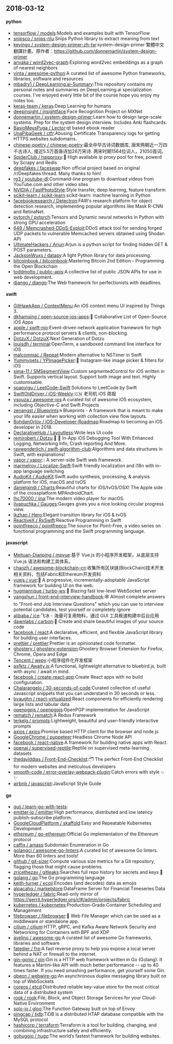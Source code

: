 ## 2018-03-12

#### python
* [tensorflow / models](https://github.com/tensorflow/models):Models and examples built with TensorFlow
* [snipsco / snips-nlu](https://github.com/snipsco/snips-nlu):Snips Python library to extract meaning from text
* [kevingo / system-design-primer-zh-tw](https://github.com/kevingo/system-design-primer-zh-tw):system-design-primer 繁體中文翻譯計畫。原作者：https://github.com/donnemartin/system-design-primer
* [anvaka / word2vec-graph](https://github.com/anvaka/word2vec-graph):Exploring word2vec embeddings as a graph of nearest neighbors
* [vinta / awesome-python](https://github.com/vinta/awesome-python):A curated list of awesome Python frameworks, libraries, software and resources
* [mbadry1 / DeepLearning.ai-Summary](https://github.com/mbadry1/DeepLearning.ai-Summary):This repository contains my personal notes and summaries on DeepLearning.ai specialization courses. I've enjoyed every little bit of the course hope you enjoy my notes too.
* [keras-team / keras](https://github.com/keras-team/keras):Deep Learning for humans
* [deepinsight / insightface](https://github.com/deepinsight/insightface):Face Recognition Project on MXNet
* [donnemartin / system-design-primer](https://github.com/donnemartin/system-design-primer):Learn how to design large-scale systems. Prep for the system design interview. Includes Anki flashcards.
* [BasioMeusPuga / Lector](https://github.com/BasioMeusPuga/Lector):qt based ebook reader
* [UnaPibaGeek / ctfr](https://github.com/UnaPibaGeek/ctfr):Abusing Certificate Transparency logs for getting HTTPS websites subdomains.
* [chinese-poetry / chinese-poetry](https://github.com/chinese-poetry/chinese-poetry):最全中华古诗词数据库, 唐宋两朝近一万四千古诗人, 接近5.5万首唐诗加26万宋诗. 两宋时期1564位词人，21050首词。
* [SpiderClub / haipproxy](https://github.com/SpiderClub/haipproxy):💖
High available ip proxy pool for free, powerd by Scrapy and Redis
* [deepfakes / faceswap](https://github.com/deepfakes/faceswap):Non official project based on original /r/Deepfakes thread. Many thanks to him!
* [rg3 / youtube-dl](https://github.com/rg3/youtube-dl):Command-line program to download videos from YouTube.com and other video sites
* [NVIDIA / FastPhotoStyle](https://github.com/NVIDIA/FastPhotoStyle):Style transfer, deep learning, feature transform
* [scikit-learn / scikit-learn](https://github.com/scikit-learn/scikit-learn):scikit-learn: machine learning in Python
* [facebookresearch / Detectron](https://github.com/facebookresearch/Detectron):FAIR's research platform for object detection research, implementing popular algorithms like Mask R-CNN and RetinaNet.
* [pytorch / pytorch](https://github.com/pytorch/pytorch):Tensors and Dynamic neural networks in Python with strong GPU acceleration
* [649 / Memcrashed-DDoS-Exploit](https://github.com/649/Memcrashed-DDoS-Exploit):DDoS attack tool for sending forged UDP packets to vulnerable Memcached servers obtained using Shodan API
* [UltimateHackers / Arjun](https://github.com/UltimateHackers/Arjun):Arjun is a python script for finding hidden GET & POST parameters.
* [JacksonWuxs / datapy](https://github.com/JacksonWuxs/datapy):A light Python library for data processing.
* [bitcoinbook / bitcoinbook](https://github.com/bitcoinbook/bitcoinbook):Mastering Bitcoin 2nd Edition - Programming the Open Blockchain
* [toddmotto / public-apis](https://github.com/toddmotto/public-apis):A collective list of public JSON APIs for use in web development.
* [django / django](https://github.com/django/django):The Web framework for perfectionists with deadlines.

#### swift
* [GitHawkApp / ContextMenu](https://github.com/GitHawkApp/ContextMenu):An iOS context menu UI inspired by Things 3.
* [dkhamsing / open-source-ios-apps](https://github.com/dkhamsing/open-source-ios-apps):📱
Collaborative List of Open-Source iOS Apps
* [apple / swift-nio](https://github.com/apple/swift-nio):Event-driven network application framework for high performance protocol servers & clients, non-blocking.
* [DotzuX / DotzuX](https://github.com/DotzuX/DotzuX):Next Generation of Dotzu
* [louisdh / terminal](https://github.com/louisdh/terminal):OpenTerm, a sandboxed command line interface for iOS
* [malcommac / Repeat](https://github.com/malcommac/Repeat):Modern alternative to NSTimer in Swift
* [Yummypets / YPImagePicker](https://github.com/Yummypets/YPImagePicker):📸
Instagram-like image picker & filters for iOS
* [sima-11 / SMSegmentView](https://github.com/sima-11/SMSegmentView):Custom segmentedControl for iOS written in Swift. Supports vertical layout. Support both image and text. Highly customisable.
* [soapyigu / LeetCode-Swift](https://github.com/soapyigu/LeetCode-Swift):Solutions to LeetCode by Swift
* [SwiftOldDriver / iOS-Weekly](https://github.com/SwiftOldDriver/iOS-Weekly):🇨🇳
老司机 iOS 周报
* [vsouza / awesome-ios](https://github.com/vsouza/awesome-ios):A curated list of awesome iOS ecosystem, including Objective-C and Swift Projects
* [zenangst / Blueprints](https://github.com/zenangst/Blueprints):🌀
Blueprints - A framework that is meant to make your life easier when working with collection view flow layouts.
* [BohdanOrlov / iOS-Developer-Roadmap](https://github.com/BohdanOrlov/iOS-Developer-Roadmap):Roadmap to becoming an iOS developer in 2018.
* [DeclarativeHub / Layoutless](https://github.com/DeclarativeHub/Layoutless):Write less UI code
* [remirobert / Dotzu](https://github.com/remirobert/Dotzu):📱
👀
In-App iOS Debugging Tool With Enhanced Logging, Networking Info, Crash reporting And More.
* [raywenderlich / swift-algorithm-club](https://github.com/raywenderlich/swift-algorithm-club):Algorithms and data structures in Swift, with explanations!
* [vapor / vapor](https://github.com/vapor/vapor):💧
A server-side Swift web framework.
* [marmelroy / Localize-Swift](https://github.com/marmelroy/Localize-Swift):Swift friendly localization and i18n with in-app language switching
* [AudioKit / AudioKit](https://github.com/AudioKit/AudioKit):Swift audio synthesis, processing, & analysis platform for iOS, macOS and tvOS
* [danielgindi / Charts](https://github.com/danielgindi/Charts):Beautiful charts for iOS/tvOS/OSX! The Apple side of the crossplatform MPAndroidChart.
* [lhc70000 / iina](https://github.com/lhc70000/iina):The modern video player for macOS.
* [ilyapuchka / Gauges](https://github.com/ilyapuchka/Gauges):Gauges gives you a nice looking circular progress view.
* [lkzhao / Hero](https://github.com/lkzhao/Hero):Elegant transition library for iOS & tvOS
* [ReactiveX / RxSwift](https://github.com/ReactiveX/RxSwift):Reactive Programming in Swift
* [pointfreeco / pointfreeco](https://github.com/pointfreeco/pointfreeco):The source for Point-Free, a video series on functional programming and the Swift programming language.

#### javascript
* [Meituan-Dianping / mpvue](https://github.com/Meituan-Dianping/mpvue):基于 Vue.js 的小程序开发框架，从底层支持 Vue.js 语法和构建工具体系。
* [chaozh / awesome-blockchain-cn](https://github.com/chaozh/awesome-blockchain-cn):收集所有区块链(BlockChain)技术开发相关资料，包括Fabric和Ethereum开发资料
* [vuejs / vue](https://github.com/vuejs/vue):🖖
A progressive, incrementally-adoptable JavaScript framework for building UI on the web.
* [hugmanrique / turbo-ws](https://github.com/hugmanrique/turbo-ws):💨
Blazing fast low-level WebSocket server
* [yangshun / front-end-interview-handbook](https://github.com/yangshun/front-end-interview-handbook):🕸
Almost complete answers to "Front-end Job Interview Questions" which you can use to interview potential candidates, test yourself or completely ignore
* [alibaba / ice](https://github.com/alibaba/ice):飞冰 - 海量可复用物料，通过 GUI 工具极速构建中后台应用
* [dawnlabs / carbon](https://github.com/dawnlabs/carbon):🎨
Create and share beautiful images of your source code
* [facebook / react](https://github.com/facebook/react):A declarative, efficient, and flexible JavaScript library for building user interfaces.
* [prettier / prettier](https://github.com/prettier/prettier):Prettier is an opinionated code formatter.
* [ghostery / ghostery-extension](https://github.com/ghostery/ghostery-extension):Ghostery Browser Extension for Firefox, Chrome, Opera and Edge
* [Tencent / wepy](https://github.com/Tencent/wepy):小程序组件化开发框架
* [asfktz / Awaity.js](https://github.com/asfktz/Awaity.js):A functional, lightweight alternative to bluebird.js, built with async / await in mind.
* [facebook / create-react-app](https://github.com/facebook/create-react-app):Create React apps with no build configuration.
* [Chalarangelo / 30-seconds-of-code](https://github.com/Chalarangelo/30-seconds-of-code):Curated collection of useful Javascript snippets that you can understand in 30 seconds or less.
* [bvaughn / react-virtualized](https://github.com/bvaughn/react-virtualized):React components for efficiently rendering large lists and tabular data
* [openpgpjs / openpgpjs](https://github.com/openpgpjs/openpgpjs):OpenPGP implementation for JavaScript
* [rematch / rematch](https://github.com/rematch/rematch):A Redux Framework
* [terkelg / prompts](https://github.com/terkelg/prompts):Lightweight, beautiful and user-friendly interactive prompts
* [axios / axios](https://github.com/axios/axios):Promise based HTTP client for the browser and node.js
* [GoogleChrome / puppeteer](https://github.com/GoogleChrome/puppeteer):Headless Chrome Node API
* [facebook / react-native](https://github.com/facebook/react-native):A framework for building native apps with React.
* [openai / supervised-reptile](https://github.com/openai/supervised-reptile):Reptile on supervised meta-learning datasets
* [thedaviddias / Front-End-Checklist](https://github.com/thedaviddias/Front-End-Checklist):🗂
The perfect Front-End Checklist for modern websites and meticulous developers
* [smooth-code / error-overlay-webpack-plugin](https://github.com/smooth-code/error-overlay-webpack-plugin):Catch errors with style
💥
✨
* [airbnb / javascript](https://github.com/airbnb/javascript):JavaScript Style Guide

#### go
* [quii / learn-go-with-tests](https://github.com/quii/learn-go-with-tests):
* [emitter-io / emitter](https://github.com/emitter-io/emitter):High performance, distributed and low latency publish-subscribe platform.
* [GoogleCloudPlatform / skaffold](https://github.com/GoogleCloudPlatform/skaffold):Easy and Repeatable Kubernetes Development
* [ethereum / go-ethereum](https://github.com/ethereum/go-ethereum):Official Go implementation of the Ethereum protocol
* [caffix / amass](https://github.com/caffix/amass):Subdomain Enumeration in Go
* [golangci / awesome-go-linters](https://github.com/golangci/awesome-go-linters):A curated list of awesome Go linters. More than 60 linters and tools!
* [github / git-sizer](https://github.com/github/git-sizer):Compute various size metrics for a Git repository, flagging those that might cause problems
* [zricethezav / gitleaks](https://github.com/zricethezav/gitleaks):Searches full repo history for secrets and keys
🔑
* [golang / go](https://github.com/golang/go):The Go programming language
* [keith-turner / ecoji](https://github.com/keith-turner/ecoji):Encodes (and decodes) data as emojis
* [alpacahq / marketstore](https://github.com/alpacahq/marketstore):DataFrame Server for Financial Timeseries Data
* [hyperledger / fabric](https://github.com/hyperledger/fabric):Read-only mirror of https://gerrit.hyperledger.org/r/#/admin/projects/fabric
* [kubernetes / kubernetes](https://github.com/kubernetes/kubernetes):Production-Grade Container Scheduling and Management
* [filebrowser / filebrowser](https://github.com/filebrowser/filebrowser):📁
Web File Manager which can be used as a middleware or standalone app.
* [cilium / cilium](https://github.com/cilium/cilium):HTTP, gRPC, and Kafka Aware Network Security and Networking for Containers with BPF and XDP
* [avelino / awesome-go](https://github.com/avelino/awesome-go):A curated list of awesome Go frameworks, libraries and software
* [fatedier / frp](https://github.com/fatedier/frp):A fast reverse proxy to help you expose a local server behind a NAT or firewall to the internet.
* [gin-gonic / gin](https://github.com/gin-gonic/gin):Gin is a HTTP web framework written in Go (Golang). It features a Martini-like API with much better performance -- up to 40 times faster. If you need smashing performance, get yourself some Gin.
* [qbeon / webwire-go](https://github.com/qbeon/webwire-go):An asynchronous duplex messaging library built on top of WebSockets
* [coreos / etcd](https://github.com/coreos/etcd):Distributed reliable key-value store for the most critical data of a distributed system
* [rook / rook](https://github.com/rook/rook):File, Block, and Object Storage Services for your Cloud-Native Environment
* [solo-io / gloo](https://github.com/solo-io/gloo):The Function Gateway built on top of Envoy
* [pingcap / tidb](https://github.com/pingcap/tidb):TiDB is a distributed HTAP database compatible with the MySQL protocol
* [hashicorp / terraform](https://github.com/hashicorp/terraform):Terraform is a tool for building, changing, and combining infrastructure safely and efficiently.
* [gohugoio / hugo](https://github.com/gohugoio/hugo):The world’s fastest framework for building websites.
